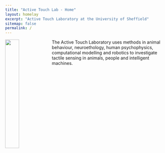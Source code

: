 ```yaml
---
title: "Active Touch Lab - Home"
layout: homelay
excerpt: "Active Touch Laboratory at the University of Sheffield"
sitemap: false
permalink: /
---
```


<div class="clearfix">
  <img src="{{ site.url }}{{ site.baseurl }}/images/logo.png" class="img-responsive" width="30%" style="float: left" />

  <p> The Active Touch Laboratory uses methods in animal behaviour, neuroethology, human psychophysics, computational modelling and robotics to investigate tactile sensing in animals, people and intelligent machines.</p>
</div>
